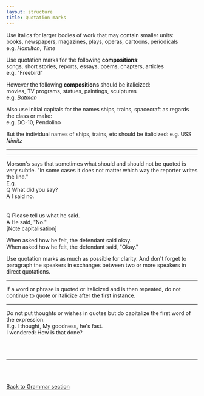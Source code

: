 ```yaml
---
layout: structure
title: Quotation marks
---
```


Use italics for larger bodies of work that may contain smaller units:  
books, newspapers, magazines, plays, operas, cartoons, periodicals  
e.g. *Hamilton*, *Time*  


Use quotation marks for the following **compositions**:  
songs, short stories, reports, essays, poems, chapters, articles  
e.g. "Freebird"


However the following **compositions** should be italicized:  
movies, TV programs, statues, paintings, sculptures  
e.g. *Batman*

Also use initial capitals for the names ships, trains, spacecraft as regards the class or make:  
e.g. DC-10, Pendolino  

But the individual names of ships, trains, etc should be italicized:
e.g. USS *Nimitz*  

<hr>  

---  

Morson's says that sometimes what should and should not be quoted is very subtle. "In some cases it does not matter which way the reporter writes the line."  
E.g.  
Q What did you say?  
A I said no.  
<br>  
Q Please tell us what he said.  
A He said, "No."  
[Note capitalisation]  

When asked how he felt, the defendant said okay.  
When asked how he felt, the defendant said, "Okay."  

Use quotation marks as much as possible for clarity.  And don't forget to paragraph the speakers in exchanges between two or more speakers in direct quotations.  

 <hr>  
 If a word or phrase is quoted or italicized and is then repeated, do not continue to quote or italicize after the first instance.  
 
 
 <hr>
 
 Do not put thoughts or wishes in quotes but do capitalize the first word of the expression.  
 E.g. I thought, My goodness, he's fast.  
 I wondered: How is that done?  
 
 




<br/>
<br/>

---

<br/>
<br/>

[Back to Grammar section]({{site.baseurl}}/blog)
